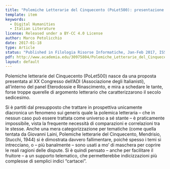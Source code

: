 ```yaml
---
title: "Polemiche Letterarie del Cinquecento (PoLet500): presentazione del progetto"
template: item
keywords: 
  - Digital Humanities
  - Italian Literature
license: Released under a BY-CC 4.0 License
author: Marco Petolicchio
date: 2017-01-18
type: Article
status: "Published in Filologia Risorse Informatiche, Jan-Feb 2017, ISSN: 2496-6223"
pdf: http://www.academia.edu/30975804/Polemiche_Letterarie_del_Cinquecento_PoLet500_presentazione_del_progetto_in_Filologia_Risorse_Informatiche_gennaio-febbraio_2017
layout: default
---
```



Polemiche letterarie del Cinquecento (PoLet500) nasce da una proposta presentata al XX Congresso dell’ADI (Associazione degli Italianisti), all’interno del panel Eterodossie e Rinascimento, e mira a schedare le tante, forse troppe querelle di argomento letterario che caratterizzarono il secolo sedicesimo.

Si è partiti dal presupposto che trattare in prospettiva unicamente diacronica un fenomeno sui generis quale la polemica letteraria – che in nessun caso può essere trattata come universo a sé stante – è praticamente impossibile, vista la frequente necessità di comparazioni e correlazioni tra le stesse. Anche una mera categorizzazione per tematiche (come quella tentata da Giovanni Laini, Polemiche letterarie del Cinquecento, Mendrisio, Stucchi, 1944) si è dimostrata davvero fallimentare, poiché spesso i temi si intrecciano, o – più banalmente – sono usati a mo’ di maschera per coprire le reali ragioni delle dispute. Si è quindi pensato – anche per facilitare il fruitore – a un supporto telematico, che permetterebbe indicizzazioni più complesse di semplici indici “cartacei”.
